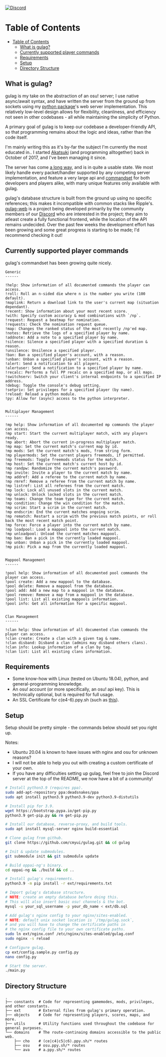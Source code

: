 [![Discord](https://discordapp.com/api/guilds/748687781605408908/widget.png?style=shield)](https://discord.gg/ShEQgUx)

Table of Contents
==================
- [Table of Contents](#table-of-contents)
  - [What is gulag?](#what-is-gulag)
  - [Currently supported player commands](#currently-supported-player-commands)
  - [Requirements](#requirements)
  - [Setup](#setup)
  - [Directory Structure](#directory-structure)

What is gulag?
------

gulag is my take on the abstraction of an osu! server; I use native async/await
syntax, and have written the server from the ground up from sockets using my
[python package](https://github.com/cmyui/cmyui_pkg)'s web server implementation.
This relatively low-level design allows for flexibility, cleanliness, and efficiency
not seen in other codebases - all while maintaining the simplicity of Python.

A primary goal of gulag is to keep our codebase a developer-friendly API, so
that programming remains about the logic and ideas, rather than the code itself.

I'm mainly writing this as it's by-far the subject I'm currently the most
educated in.. I started [Akatsuki](https://akatsuki.pw/) (and programming
alltogether) back in October of 2017, and I've been managing it since.

The server has come [a long way](https://cdn.discordapp.com/attachments/616400094408736779/799434379176574986/unknown.png),
and is in quite a usable state. We most likely handle every packet/handler
supported by any competing server implementation, and feature a very large
api and [commandset](#currently-supported-player-commands) for both developers
and players alike, with many unique features only available with gulag.

gulag's database structure is built from the ground up using no specific
references; this makes it incompatible with common stacks like Ripple's.
[gulag-web](https://github.com/Yo-ru/gulag-web) is a project being developed
primarily by the community members of our [Discord](https://discord.gg/ShEQgUx)
who are interested in the project; they aim to atleast create a fully
functional frontend, while the location of the API remains undecided.
Over the past few weeks the development effort has been growing and some
great progress is starting to be made; I'd recommend checking it out!

Currently supported player commands
------
gulag's commandset has been growing quite nicely.

```
Generic
------

!help: Show information of all documented commands the player can access.
!roll: Roll an n-sided die where n is the number you write (100 default).
!maplink: Return a download link to the user's current map (situation dependant).
!recent: Show information about your most recent score.
!with: Specify custom accuracy & mod combinations with `/np`.
!request: Request a beatmap for nomination.
!requests: Check the nomination request queue.
!map: Changes the ranked status of the most recently /np'ed map.
!notes: Retrieve the logs of a specified player by name.
!addnote: Add a note to a specified player by name.
!silence: Silence a specified player with a specified duration & reason.
!unsilence: Unsilence a specified player.
!ban: Ban a specified player's account, with a reason.
!unban: Unban a specified player's account, with a reason.
!alert: Send a notification to all players.
!alertuser: Send a notification to a specified player by name.
!recalc: Performs a full PP recalc on a specified map, or all maps.
!switchserv: Switch your client's internal endpoints to a specified IP address.
!debug: Toggle the console's debug setting.
!setpriv: Set privileges for a specified player (by name).
!reload: Reload a python module.
!py: Allow for (async) access to the python interpreter.


Multiplayer Management
------

!mp help: Show information of all documented mp commands the player can access.
!mp start: Start the current multiplayer match, with any players ready.
!mp abort: Abort the current in-progress multiplayer match.
!mp map: Set the current match's current map by id.
!mp mods: Set the current match's mods, from string form.
!mp playermods: Set the current players freemods, if permitted.
!mp freemods: Toggle freemods status for the match.
!mp host: Set the current match's current host by id.
!mp randpw: Randomize the current match's password.
!mp invite: Invite a player to the current match by name.
!mp addref: Add a referee to the current match by name.
!mp rmref: Remove a referee from the current match by name.
!mp listref: List all referees from the current match.
!mp lock: Lock all unused slots in the current match.
!mp unlock: Unlock locked slots in the current match.
!mp teams: Change the team type for the current match.
!mp condition: Change the win condition for the match.
!mp scrim: Start a scrim in the current match.
!mp endscrim: End the current matches ongoing scrim.
!mp rematch: Restart a scrim with the previous match points, or roll back the most recent match point.
!mp force: Force a player into the current match by name.
!mp loadpool: Load a mappool into the current match.
!mp unloadpool: Unload the current matches mappool.
!mp ban: Ban a pick in the currently loaded mappool.
!mp unban: Unban a pick in the currently loaded mappool.
!mp pick: Pick a map from the currently loaded mappool.


Mappool Management
------

!pool help: Show information of all documented pool commands the player can access.
!pool create: Add a new mappool to the database.
!pool delete: Remove a mappool from the database.
!pool add: Add a new map to a mappool in the database.
!pool remove: Remove a map from a mappool in the database.
!pool list: List all existing mappools information.
!pool info: Get all information for a specific mappool.


Clan Management
------

!clan help: Show information of all documented clan commands the player can access.
!clan create: Create a clan with a given tag & name.
!clan disband: Disband a clan (admins may disband others clans).
!clan info: Lookup information of a clan by tag.
!clan list: List all existing clans information.
```

Requirements
------

- Some know-how with Linux (tested on Ubuntu 18.04), python, and general-programming knowledge.
- An osu! account (or more specifically, an osu! api key). This is technically optional, but is required for full usage.
- An SSL Certificate for c(e4-6).ppy.sh (such as [this](https://github.com/osuthailand/ainu-certificate)).

Setup
------

Setup should be pretty simple - the commands below should set you right up.

Notes:

- Ubuntu 20.04 is known to have issues with nginx and osu for unknown reasons?
- I will not be able to help you out with creating a custom certificate of your own.
- If you have any difficulties setting up gulag, feel free to join the Discord server at the top of the README, we now have a bit of a community!

```sh
# Install python3.9 (requires ppa).
sudo add-apt-repository ppa:deadsnakes/ppa
sudo apt install python3.9 python3.9-dev python3.9-distutils

# Install pip for 3.9.
wget https://bootstrap.pypa.io/get-pip.py
python3.9 get-pip.py && rm get-pip.py

# Install our database, reverse-proxy, and build tools.
sudo apt install mysql-server nginx build-essential

# Clone gulag from github.
git clone https://github.com/cmyui/gulag.git && cd gulag

# Init & update submodules.
git submodule init && git submodule update

# Build oppai-ng's binary.
cd oppai-ng && ./build && cd ..

# Install gulag's requirements.
python3.9 -m pip install -r ext/requirements.txt

# Import gulag's database structure.
# NOTE: create an empty database before doing this.
# This will also insert basic osu! channels & the bot.
mysql -u your_sql_username -p your_db_name < ext/db.sql

# Add gulag's nginx config to your nginx/sites-enabled.
# NOTE: default unix socket location is `/tmp/gulag.sock`,
# and you will have to change the certificate paths in
# the nginx config file to your own certificate paths.
sudo ln ext/nginx.conf /etc/nginx/sites-enabled/gulag.conf
sudo nginx -s reload

# Configure gulag.
cp ext/config.sample.py config.py
nano config.py

# Start the server.
./main.py
```

Directory Structure
------
    .
    ├── constants  # Code for representing gamemodes, mods, privileges, and other constants.
    ├── ext        # External files from gulag's primary operation.
    ├── objects    # Code for representing players, scores, maps, and more.
    ├── utils      # Utility functions used throughout the codebase for general purposes.
    └── domains    # The route-continaing domains accessible to the public web.
        ├── cho    # (ce|c4|c5|c6).ppy.sh/* routes
        ├── osu    # osu.ppy.sh/* routes
        └── ava    # a.ppy.sh/* routes
